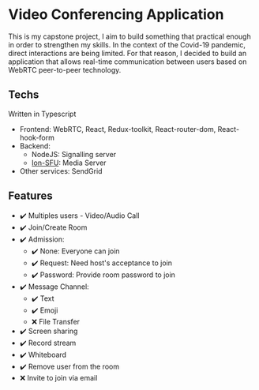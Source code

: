# Video Conferencing Application

This is my capstone project, I aim to build something that practical enough in order to strengthen my skills. In the context of the Covid-19 pandemic, direct interactions are being limited. For that reason, I decided to build an application that allows real-time communication between users based on WebRTC peer-to-peer technology.

## Techs

Written in Typescript

- Frontend: WebRTC, React, Redux-toolkit, React-router-dom, React-hook-form
- Backend:
  - NodeJS: Signalling server
  - [Ion-SFU](https://github.com/pion/ion-sfu): Media Server
- Other services: SendGrid

## Features

- :heavy_check_mark: Multiples users - Video/Audio Call
- :heavy_check_mark: Join/Create Room
- :heavy_check_mark: Admission:
  - :heavy_check_mark: None: Everyone can join
  - :heavy_check_mark: Request: Need host's acceptance to join
  - :heavy_check_mark: Password: Provide room password to join
- :heavy_check_mark: Message Channel:
  - :heavy_check_mark: Text
  - :heavy_check_mark: Emoji
  - ❌ File Transfer
- :heavy_check_mark: Screen sharing
- :heavy_check_mark: Record stream
- :heavy_check_mark: Whiteboard
- :heavy_check_mark: Remove user from the room
- ❌ Invite to join via email
